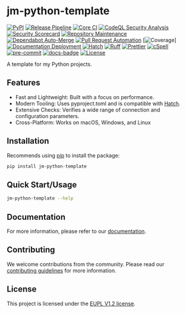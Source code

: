 # jm-python-template

[![PyPI][PyPI-badge]][PyPI]
[![Release Pipeline][wf-release-badge]][wf-release]
[![Core CI][wf-core-ci-badge]][wf-core-ci]
[![CodeQL Security Analysis][wf-code-ql-badge]][wf-code-ql]
[![Security Scorecard][wf-scorecard-badge]][wf-scorecard]
[![Repository Maintenance][wf-maintenance-badge]][wf-maintenance]
[![Dependabot Auto-Merge][wf-dependabot-merge-badge]][wf-dependabot-merge]
[![Pull Request Automation][wf-pr-automation-badge]][wf-pr-automation]
[![Coverage][wf-coverage-badge]]
[![Documentation Deployment][wf-docs-deploy-badge]][wf-docs-deploy]
[![Hatch][Hatch-badge]][Hatch]
[![Ruff][Ruff-badge]][Ruff]
[![Prettier][Prettier-badge]][Prettier]
[![cSpell][cSpell-badge]][cSpell]
[![pre-commit][pre-commit-badge]][pre-commit]
[![docs-badge][documentation-badge]][documentation]
[![License][License-badge]][EUPL V1.2 license]

A template for my Python projects.

## Features

- Fast and Lightweight: Built with a focus on performance.
- Modern Tooling: Uses pyproject.toml and is compatible with [Hatch].
- Extensive Checks: Verifies a wide range of connection and configuration parameters.
- Cross-Platform: Works on macOS, Windows, and Linux

## Installation

Recommends using [pip] to install the package:

```bash
pip install jm-python-template
```

## Quick Start/Usage

```bash
jm-python-template --help
```

## Documentation

For more information, please refer to our [documentation].

## Contributing

We welcome contributions from the community. Please read our [contributing guidelines]
for more information.

## License

This project is licensed under the [EUPL V1.2 license].

<!-- MARKDOWN LINKS & IMAGES -->
<!-- https://www.markdownguide.org/basic-syntax/#reference-style-links -->
<!-- Project -->

[EUPL V1.2 license]: https://github.com/jmuelbert/jm-python-template/blob/main/LICENSE
[license-badge]: https://img.shields.io/badge/License-EUPL%201.2-blue.svg

<!-- Workflows -->

[wf-core-ci]: https://github.com/jmuelbert/jm-python-template/actions/workflows/ci.yml
[wf-core-ci-badge]: https://github.com/jmuelbert/jm-python-template/actions/workflows/ci.yml/badge.svg
[wf-code-ql]: https://github.com/jmuelbert/jm-python-template/actions/workflows/codeql-analysis.yml
[wf-code-ql-badge]: https://github.com/jmuelbert/jm-python-template/actions/workflows/codeql-analysis.yml/badge.svg
[wf-coverage-badge]: https://img.shields.io/endpoint?url=https://raw.githubusercontent.com/jmuelbert/jm-python-template/main/.github/badges/coverage.json
[wf-docs-deploy]: https://github.com/jmuelbert/jm-python-template/actions/workflows/docs-deploy.yml
[wf-docs-deploy-badge]: https://github.com/jmuelbert/jm-python-template/actions/workflows/docs-deploy.yml/badge.svg
[wf-dependabot-merge]: https://github.com/jmuelbert/jm-python-template/actions/workflows/dependabot-merge.yml
[wf-dependabot-merge-badge]: https://github.com/jmuelbert/jm-python-template/actions/workflows/dependabot-merge.yml/badge.svg
[wf-maintenance]: https://github.com/jmuelbert/jm-python-template/actions/workflows/maintenance.yml
[wf-maintenance-badge]: https://github.com/jmuelbert/jm-python-template/actions/workflows/maintenance.yml/badge.svg
[wf-pr-automation]: https://github.com/jmuelbert/jm-python-template/actions/workflows/pr-automation.yml
[wf-pr-automation-badge]: https://github.com/jmuelbert/jm-python-template/actions/workflows/pr-automation.yml/badge.svg
[wf-release]: https://github.com/jmuelbert/jm-python-template/actions/workflows/release.yml
[wf-release-badge]: https://github.com/jmuelbert/jm-python-template/actions/workflows/release.yml/badge.svg
[wf-scorecard]: https://github.com/jmuelbert/jm-python-template/actions/workflows/scorecard.yml
[wf-scorecard-badge]: https://github.com/jmuelbert/jm-python-template/actions/workflows/scorecard.yml/badge.svg

<!-- Project Docs -->

[contributing guidelines]: https://jmuelbert.github.io/jm-python-template/community/contributing
[documentation]: https://jmuelbert.github.io/jm-python-template/
[documentation-badge]: https://img.shields.io/badge/Docs-github.io-blue

 <!--- External -->

[cSpell]: https://cspell.org/
[cSpell-badge]: https://img.shields.io/badge/cSpell-checked-blue?logo=cspell
[Hatch]: https://hatch.pypa.io/
[Hatch-badge]: https://img.shields.io/badge/Hatch-2.x-blue
[pip]: https://pip.pypa.io/en/stable/
[pre-commit]: https://pre-commit.com/
[pre-commit-badge]: https://img.shields.io/badge/pre--commit-enabled-brightgreen?logo=pre-commit
[Prettier]: https://prettier.io
[Prettier-badge]: https://img.shields.io/badge/prettier-3.x-brightgreen?logo=prettier
[PyPi]: https://pypi.org/project/jm-python-template
[PyPi-badge]: https://img.shields.io/pypi/v/jm-python-template
[Ruff]: https://github.com/astral-sh/ruff
[Ruff-badge]: https://img.shields.io/badge/ruff-enabled-brightgreen?logo=ruff
